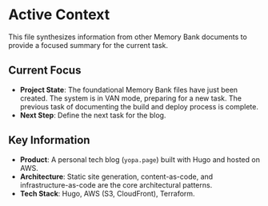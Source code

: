 # Active Context

This file synthesizes information from other Memory Bank documents to provide a focused summary for the current task.

## Current Focus

- **Project State**: The foundational Memory Bank files have just been created. The system is in VAN mode, preparing for a new task. The previous task of documenting the build and deploy process is complete.
- **Next Step**: Define the next task for the blog.

## Key Information

- **Product**: A personal tech blog (`yopa.page`) built with Hugo and hosted on AWS.
- **Architecture**: Static site generation, content-as-code, and infrastructure-as-code are the core architectural patterns.
- **Tech Stack**: Hugo, AWS (S3, CloudFront), Terraform.
